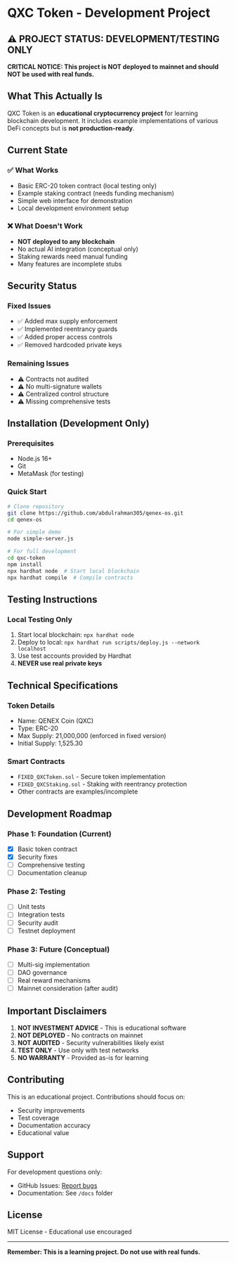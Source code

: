 # QXC Token - Development Project

## ⚠️ PROJECT STATUS: DEVELOPMENT/TESTING ONLY

**CRITICAL NOTICE: This project is NOT deployed to mainnet and should NOT be used with real funds.**

## What This Actually Is

QXC Token is an **educational cryptocurrency project** for learning blockchain development. It includes example implementations of various DeFi concepts but is **not production-ready**.

## Current State

### ✅ What Works
- Basic ERC-20 token contract (local testing only)
- Example staking contract (needs funding mechanism)
- Simple web interface for demonstration
- Local development environment setup

### ❌ What Doesn't Work
- **NOT deployed to any blockchain**
- No actual AI integration (conceptual only)
- Staking rewards need manual funding
- Many features are incomplete stubs

## Security Status

### Fixed Issues
- ✅ Added max supply enforcement
- ✅ Implemented reentrancy guards
- ✅ Added proper access controls
- ✅ Removed hardcoded private keys

### Remaining Issues
- ⚠️ Contracts not audited
- ⚠️ No multi-signature wallets
- ⚠️ Centralized control structure
- ⚠️ Missing comprehensive tests

## Installation (Development Only)

### Prerequisites
- Node.js 16+
- Git
- MetaMask (for testing)

### Quick Start

```bash
# Clone repository
git clone https://github.com/abdulrahman305/qenex-os.git
cd qenex-os

# For simple demo
node simple-server.js

# For full development
cd qxc-token
npm install
npx hardhat node  # Start local blockchain
npx hardhat compile  # Compile contracts
```

## Testing Instructions

### Local Testing Only
1. Start local blockchain: `npx hardhat node`
2. Deploy to local: `npx hardhat run scripts/deploy.js --network localhost`
3. Use test accounts provided by Hardhat
4. **NEVER use real private keys**

## Technical Specifications

### Token Details
- Name: QENEX Coin (QXC)
- Type: ERC-20
- Max Supply: 21,000,000 (enforced in fixed version)
- Initial Supply: 1,525.30

### Smart Contracts
- `FIXED_QXCToken.sol` - Secure token implementation
- `FIXED_QXCStaking.sol` - Staking with reentrancy protection
- Other contracts are examples/incomplete

## Development Roadmap

### Phase 1: Foundation (Current)
- [x] Basic token contract
- [x] Security fixes
- [ ] Comprehensive testing
- [ ] Documentation cleanup

### Phase 2: Testing
- [ ] Unit tests
- [ ] Integration tests
- [ ] Security audit
- [ ] Testnet deployment

### Phase 3: Future (Conceptual)
- [ ] Multi-sig implementation
- [ ] DAO governance
- [ ] Real reward mechanisms
- [ ] Mainnet consideration (after audit)

## Important Disclaimers

1. **NOT INVESTMENT ADVICE** - This is educational software
2. **NOT DEPLOYED** - No contracts on mainnet
3. **NOT AUDITED** - Security vulnerabilities likely exist
4. **TEST ONLY** - Use only with test networks
5. **NO WARRANTY** - Provided as-is for learning

## Contributing

This is an educational project. Contributions should focus on:
- Security improvements
- Test coverage
- Documentation accuracy
- Educational value

## Support

For development questions only:
- GitHub Issues: [Report bugs](https://github.com/abdulrahman305/qenex-os/issues)
- Documentation: See `/docs` folder

## License

MIT License - Educational use encouraged

---

**Remember: This is a learning project. Do not use with real funds.**
